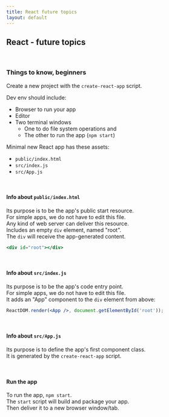 ```yaml
---
title: React future topics
layout: default
---
```


## React - future topics

<br>

### Things to know, beginners

Create a new project with the `create-react-app` script.  

Dev env should include:
* Browser to run your app
* Editor
* Two terminal windows
  * One to do file system operations and
  * The other to run the app (`npm start`)

Minimal new React app has these assets:
* `public/index.html` 
* `src/index.js`
* `src/App.js`

<br>

#### Info about `public/index.html`  

Its purpose is to be the app's public start resource.  
For simple apps, we do not have to edit this file.  
Any kind of web server can deliver this resource.  
Includes an empty `div` element, named "root".  
The `div` will receive the app-generated content.  

```jsx
<div id="root"></div>
```

<br>

#### Info about `src/index.js`

Its purpose is to be the app's code entry point.  
For simple apps, we do not have to edit this file.  
It adds an "App" component to the `div` element from above:  

```jsx
ReactDOM.render(<App />, document.getElementById('root'));
```

<br>

#### Info about `src/App.js`

Its purpose is to define the app's first component class.  
It is generated by the `create-react-app` script.  

<br>

#### Run the app

To run the app, `npm start`.  
The `start` script will build and package your app.  
Then deliver it to a new browser window/tab.  

<br>
